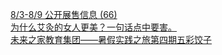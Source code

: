   
[8/3-8/9 公开展售信息 (66)](http://www.dianyue.me/archives/347/v2kletmq4g2t5k3l/)  
[为什么艾灸的女人更美？一句话点中要害。](http://www.dianyue.me/archives/747/zdrd89o4f0nqp6zo/)  
[未来之家教育集团——暑假实践之旅第四期五彩饺子](http://www.dianyue.me/archives/861/9moqfhy32pn5qsdb/)